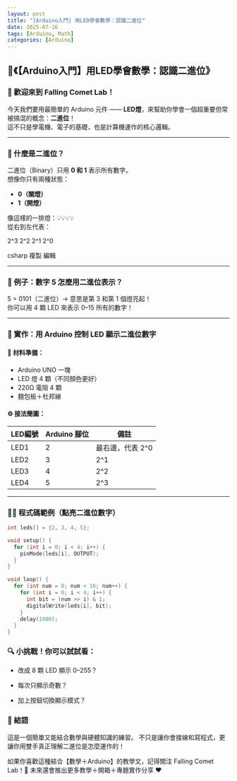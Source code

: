 ```yaml
---
layout: post
title: "[Arduino入門] 用LED學會數學：認識二進位"
date: 2025-07-16
tags: [Arduino, Math]
categories: [Arduino]
---
```


## 📘《【Arduino入門】用LED學會數學：認識二進位》

### 👋 歡迎來到 Falling Comet Lab！

今天我們要用最簡單的 Arduino 元件 —— **LED燈**，來幫助你學會一個超重要但常被搞混的概念：**二進位**！  
這不只是學電機、電子的基礎，也是計算機運作的核心邏輯。

------

### 🧠 什麼是二進位？

二進位（Binary）只用 **0 和 1** 表示所有數字。  
想像你只有兩種狀態：

- **0（關燈）**  
- **1（開燈）**

像這樣的一排燈：💡💡💡💡  
從右到左代表：

2^3 2^2 2^1 2^0

csharp
複製
編輯

------

### 🔢 例子：數字 5 怎麼用二進位表示？

5 = 0101（二進位）→ 意思是第 3 和第 1 個燈亮起！  
你可以用 4 顆 LED 來表示 0–15 所有的數字！

------

### 🔧 實作：用 Arduino 控制 LED 顯示二進位數字

#### 💼 材料準備：

- Arduino UNO 一塊  
- LED 燈 4 顆（不同顏色更好）  
- 220Ω 電阻 4 顆  
- 麵包板＋杜邦線  

#### ⚙️ 接法簡圖：

| LED編號 | Arduino 腳位 | 備註             |
| ------- | ------------ | ---------------- |
| LED1    | 2            | 最右邊，代表 2^0 |
| LED2    | 3            | 2^1              |
| LED3    | 4            | 2^2              |
| LED4    | 5            | 2^3              |

------

### 🧑‍💻 程式碼範例（點亮二進位數字）

```cpp
int leds[] = {2, 3, 4, 5};

void setup() {
  for (int i = 0; i < 4; i++) {
    pinMode(leds[i], OUTPUT);
  }
}

void loop() {
  for (int num = 0; num < 16; num++) {
    for (int i = 0; i < 4; i++) {
      int bit = (num >> i) & 1;
      digitalWrite(leds[i], bit);
    }
    delay(1000);
  }
}
```

### 🔍 小挑戰！你可以試試看：
- 改成 8 顆 LED 顯示 0–255？

- 每次只顯示奇數？

- 加上按鈕切換顯示模式？

### 🌟 結語
這是一個簡單又能結合數學與硬體知識的練習。
不只是讓你會接線和寫程式，更讓你用雙手真正理解二進位是怎麼運作的！

如果你喜歡這種結合【數學＋Arduino】的教學文，記得關注 Falling Comet Lab！🚀
未來還會推出更多教學＋開箱＋專題實作分享 ❤️